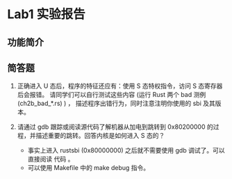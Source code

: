 # Lab1 实验报告

## 功能简介



## 简答题

1. 正确进入 U 态后，程序的特征还应有：使用 S 态特权指令，访问 S 态寄存器后会报错。 请同学们可以自行测试这些内容 (运行 Rust 两个 bad 测例 (ch2b_bad_*.rs) ) ， 描述程序出错行为，同时注意注明你使用的 sbi 及其版本。


2. 请通过 gdb 跟踪或阅读源代码了解机器从加电到跳转到 0x80200000 的过程，并描述重要的跳转。回答内核是如何进入 S 态的？
    - 事实上进入 rustsbi (0x80000000) 之后就不需要使用 gdb 调试了。可以直接阅读 代码 。
    - 可以使用 Makefile 中的 make debug 指令。